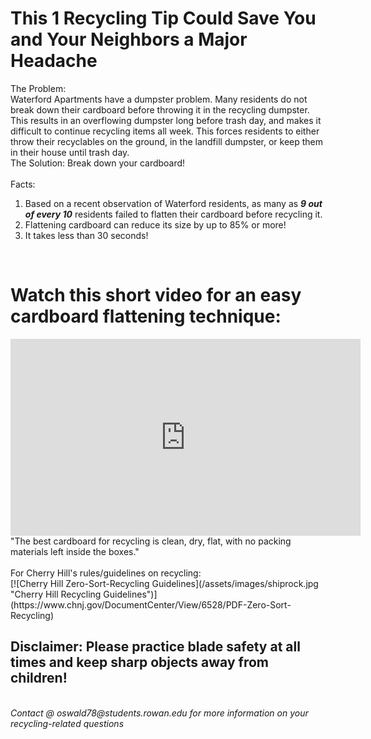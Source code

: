 # This 1 Recycling Tip Could Save You and Your Neighbors a Major Headache

The Problem: 
<br>
Waterford Apartments have a dumpster problem. Many residents do not break down their cardboard before throwing it in the recycling dumpster. This results in an overflowing dumpster long before trash day, and makes it difficult to continue recycling items all week. This forces residents to either throw their recyclables on the ground, in the landfill dumpster, or keep them in their house until trash day. 
<br>
The Solution: Break down your cardboard!
<br><br>
Facts:
1. Based on a recent observation of Waterford residents, as many as ***9 out of every 10*** residents failed to flatten their cardboard before recycling it. 
2. Flattening cardboard can reduce its size by up to 85% or more! 
3. It takes less than 30 seconds!
<br>
<h1> Watch this short video for an easy cardboard flattening technique: </h1>

<iframe width="560" height="315" src="https://www.youtube.com/embed/yPi2yNENia0" title="YouTube video player" frameborder="0" allow="accelerometer; autoplay; clipboard-write; encrypted-media; gyroscope; picture-in-picture" allowfullscreen></iframe>
"The best cardboard for recycling is clean, dry, flat, with no packing materials left inside the boxes."
<br><br>
For Cherry Hill's rules/guidelines on recycling: 
<br>
[![Cherry Hill Zero-Sort-Recycling Guidelines](/assets/images/shiprock.jpg "Cherry Hill Recycling Guidelines")](https://www.chnj.gov/DocumentCenter/View/6528/PDF-Zero-Sort-Recycling)
<br>
<h2>Disclaimer: Please practice blade safety at all times and keep sharp objects away from children!</h2>
<br>
<footer>
    <address>
        Contact @ oswald78@students.rowan.edu for more information on your recycling-related questions

